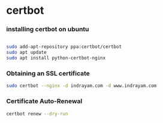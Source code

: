 # certbot

### installing certbot on ubuntu

```bash

sudo add-apt-repository ppa:certbot/certbot
sudo apt update
sudo apt install python-certbot-nginx
```

### Obtaining an SSL certificate

```bash
sudo certbot --nginx -d indrayam.com -d www.indrayam.com
```

### Certificate Auto-Renewal

```bash
certbot renew --dry-run
```


